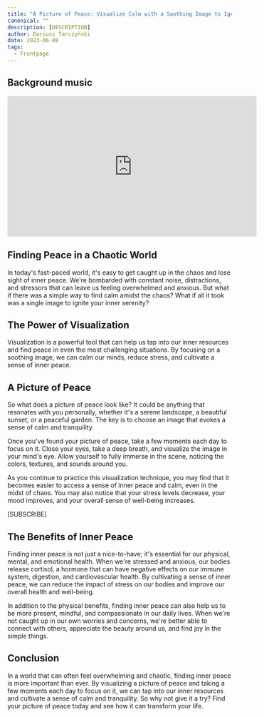 ```yaml
---
title: "A Picture of Peace: Visualize Calm with a Soothing Image to Ignite Your Inner Serenity."
canonical: ""
description: [DESCRIPTION]
author: Dariusz Tarczyński
date: 2023-06-08
tags:
  - Frontpage
---
```

## Background music
<div class="video"><iframe width="560" height="315" src="https://www.youtube.com/embed/2NJj55mQtLY" title="YouTube video player" frameborder="0" allow="accelerometer; autoplay; clipboard-write; encrypted-media; gyroscope; picture-in-picture; web-share" allowfullscreen></iframe></div>

## Finding Peace in a Chaotic World

In today's fast-paced world, it's easy to get caught up in the chaos and lose sight of inner peace. We're bombarded with constant noise, distractions, and stressors that can leave us feeling overwhelmed and anxious. But what if there was a simple way to find calm amidst the chaos? What if all it took was a single image to ignite your inner serenity?

## The Power of Visualization

Visualization is a powerful tool that can help us tap into our inner resources and find peace in even the most challenging situations. By focusing on a soothing image, we can calm our minds, reduce stress, and cultivate a sense of inner peace.

## A Picture of Peace

So what does a picture of peace look like? It could be anything that resonates with you personally, whether it's a serene landscape, a beautiful sunset, or a peaceful garden. The key is to choose an image that evokes a sense of calm and tranquility.

Once you've found your picture of peace, take a few moments each day to focus on it. Close your eyes, take a deep breath, and visualize the image in your mind's eye. Allow yourself to fully immerse in the scene, noticing the colors, textures, and sounds around you.

As you continue to practice this visualization technique, you may find that it becomes easier to access a sense of inner peace and calm, even in the midst of chaos. You may also notice that your stress levels decrease, your mood improves, and your overall sense of well-being increases.

[SUBSCRIBE]
## The Benefits of Inner Peace

Finding inner peace is not just a nice-to-have; it's essential for our physical, mental, and emotional health. When we're stressed and anxious, our bodies release cortisol, a hormone that can have negative effects on our immune system, digestion, and cardiovascular health. By cultivating a sense of inner peace, we can reduce the impact of stress on our bodies and improve our overall health and well-being.

In addition to the physical benefits, finding inner peace can also help us to be more present, mindful, and compassionate in our daily lives. When we're not caught up in our own worries and concerns, we're better able to connect with others, appreciate the beauty around us, and find joy in the simple things.

## Conclusion

In a world that can often feel overwhelming and chaotic, finding inner peace is more important than ever. By visualizing a picture of peace and taking a few moments each day to focus on it, we can tap into our inner resources and cultivate a sense of calm and tranquility. So why not give it a try? Find your picture of peace today and see how it can transform your life.